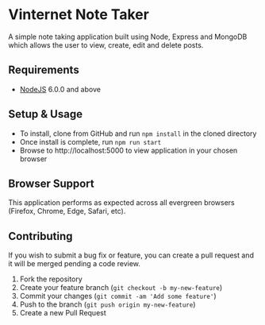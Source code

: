 # Vinternet Note Taker

A simple note taking application built using Node, Express and MongoDB which allows the user to view, create, edit and delete posts.

## Requirements

- [NodeJS][nodejs] 6.0.0 and above

## Setup & Usage

- To install, clone from GitHub and run `npm install` in the cloned directory
- Once install is complete, run `npm run start`
- Browse to http://localhost:5000 to view application in your chosen browser

## Browser Support

This application performs as expected across all evergreen browsers (Firefox, Chrome, Edge, Safari, etc).

## Contributing

If you wish to submit a bug fix or feature, you can create a pull request and it will be merged pending a code review.

1. Fork the repository
1. Create your feature branch (`git checkout -b my-new-feature`)
1. Commit your changes (`git commit -am 'Add some feature'`)
1. Push to the branch (`git push origin my-new-feature`)
1. Create a new Pull Request

[nodejs]: http://nodejs.org
